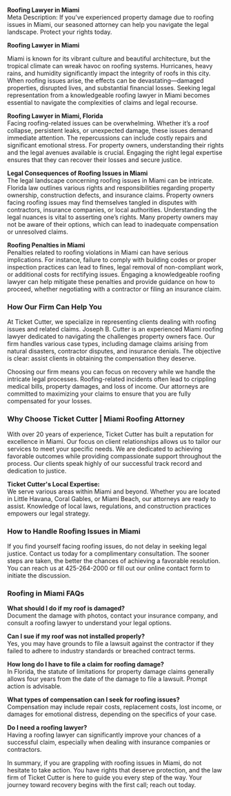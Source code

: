 **Roofing Lawyer in Miami**  
Meta Description: If you've experienced property damage due to roofing issues in Miami, our seasoned attorney can help you navigate the legal landscape. Protect your rights today.

**Roofing Lawyer in Miami**

Miami is known for its vibrant culture and beautiful architecture, but the tropical climate can wreak havoc on roofing systems. Hurricanes, heavy rains, and humidity significantly impact the integrity of roofs in this city. When roofing issues arise, the effects can be devastating—damaged properties, disrupted lives, and substantial financial losses. Seeking legal representation from a knowledgeable roofing lawyer in Miami becomes essential to navigate the complexities of claims and legal recourse.

**Roofing Lawyer in Miami, Florida**  
Facing roofing-related issues can be overwhelming. Whether it’s a roof collapse, persistent leaks, or unexpected damage, these issues demand immediate attention. The repercussions can include costly repairs and significant emotional stress. For property owners, understanding their rights and the legal avenues available is crucial. Engaging the right legal expertise ensures that they can recover their losses and secure justice.

**Legal Consequences of Roofing Issues in Miami**  
The legal landscape concerning roofing issues in Miami can be intricate. Florida law outlines various rights and responsibilities regarding property ownership, construction defects, and insurance claims. Property owners facing roofing issues may find themselves tangled in disputes with contractors, insurance companies, or local authorities. Understanding the legal nuances is vital to asserting one’s rights. Many property owners may not be aware of their options, which can lead to inadequate compensation or unresolved claims.

**Roofing Penalties in Miami**  
Penalties related to roofing violations in Miami can have serious implications. For instance, failure to comply with building codes or proper inspection practices can lead to fines, legal removal of non-compliant work, or additional costs for rectifying issues. Engaging a knowledgeable roofing lawyer can help mitigate these penalties and provide guidance on how to proceed, whether negotiating with a contractor or filing an insurance claim.

### How Our Firm Can Help You  
At Ticket Cutter, we specialize in representing clients dealing with roofing issues and related claims. Joseph B. Cutter is an experienced Miami roofing lawyer dedicated to navigating the challenges property owners face. Our firm handles various case types, including damage claims arising from natural disasters, contractor disputes, and insurance denials. The objective is clear: assist clients in obtaining the compensation they deserve.

Choosing our firm means you can focus on recovery while we handle the intricate legal processes. Roofing-related incidents often lead to crippling medical bills, property damages, and loss of income. Our attorneys are committed to maximizing your claims to ensure that you are fully compensated for your losses.

### Why Choose Ticket Cutter | Miami Roofing Attorney  
With over 20 years of experience, Ticket Cutter has built a reputation for excellence in Miami. Our focus on client relationships allows us to tailor our services to meet your specific needs. We are dedicated to achieving favorable outcomes while providing compassionate support throughout the process. Our clients speak highly of our successful track record and dedication to justice.

**Ticket Cutter's Local Expertise:**  
We serve various areas within Miami and beyond. Whether you are located in Little Havana, Coral Gables, or Miami Beach, our attorneys are ready to assist. Knowledge of local laws, regulations, and construction practices empowers our legal strategy.

### How to Handle Roofing Issues in Miami  
If you find yourself facing roofing issues, do not delay in seeking legal justice. Contact us today for a complimentary consultation. The sooner steps are taken, the better the chances of achieving a favorable resolution. You can reach us at 425-264-2000 or fill out our online contact form to initiate the discussion.

### Roofing in Miami FAQs  

**What should I do if my roof is damaged?**  
Document the damage with photos, contact your insurance company, and consult a roofing lawyer to understand your legal options.

**Can I sue if my roof was not installed properly?**  
Yes, you may have grounds to file a lawsuit against the contractor if they failed to adhere to industry standards or breached contract terms.

**How long do I have to file a claim for roofing damage?**  
In Florida, the statute of limitations for property damage claims generally allows four years from the date of the damage to file a lawsuit. Prompt action is advisable.

**What types of compensation can I seek for roofing issues?**  
Compensation may include repair costs, replacement costs, lost income, or damages for emotional distress, depending on the specifics of your case.

**Do I need a roofing lawyer?**  
Having a roofing lawyer can significantly improve your chances of a successful claim, especially when dealing with insurance companies or contractors.

In summary, if you are grappling with roofing issues in Miami, do not hesitate to take action. You have rights that deserve protection, and the law firm of Ticket Cutter is here to guide you every step of the way. Your journey toward recovery begins with the first call; reach out today.
